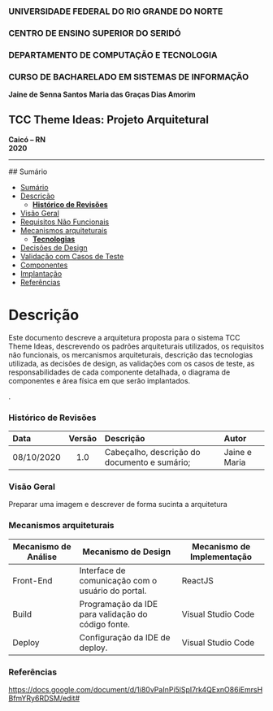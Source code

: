 ### **UNIVERSIDADE FEDERAL DO RIO GRANDE DO NORTE**

### **CENTRO DE ENSINO SUPERIOR DO SERIDÓ**

### **DEPARTAMENTO DE COMPUTAÇÃO E TECNOLOGIA**

### **CURSO DE BACHARELADO EM SISTEMAS DE INFORMAÇÃO**

**Jaine de Senna Santos**
**Maria das Graças Dias Amorim**

## **TCC Theme Ideas: Projeto Arquitetural**

**Caicó – RN**  
**2020**

---
<div id='sumario'/>
## Sumário

- [Sumário](#sumário)
- [Descrição](#descrição)
  - [**Histórico de Revisões**](#revisoes)
- [Visão Geral](#visao-geral)
- [Requisitos Não Funcionais](#requisitos-nao-funcionais)
- [Mecanismos arquiteturais](#mecanismos-arquiteturais)
  - [**Tecnologias**](#tecnologias)
- [Decisões de Design](#decisao-design)
- [Validação com Casos de Teste](#validacao-casos-teste)
- [Componentes](#componentes)
- [Implantação](#implantacao)
- [Referências](#referencias)

<div id='descricao'/>


# Descrição

Este documento descreve a arquitetura proposta para o sistema TCC Theme Ideas, descrevendo os padrões arquiteturais utilizados, os requisitos não funcionais, os mercanismos arquiteturais, descrição das tecnologias utilizada, as decisões de design, as validações com os casos de teste, as responsabilidades de cada componente detalhada, o diagrama de componentes e área física em que serão implantados.

.

<div id='revisoes'/>

### **Histórico de Revisões**

| Data       | Versão | Descrição                                                              | Autor                           |
| :--------- | :----: | :--------------------------------------------------------------------- | :------------------------------ |
| 08/10/2020 |  1.0   | Cabeçalho, descrição do documento e sumário;  | Jaine e Maria |

<div id='visao-geral'/>

### **Visão Geral**
Preparar uma imagem e descrever de forma sucinta a arquitetura

<div id='mecanismos-arquiteturais'/>

### **Mecanismos arquiteturais**

| Mecanismo de Análise | Mecanismo de Design | Mecanismo de Implementação |
| --- | --- | --- |
| Front-End | Interface de comunicação com o usuário do portal.  | ReactJS |
| Build  | Programação da IDE para validação do código fonte. | Visual Studio Code  |
| Deploy | Configuração da IDE de deploy.| Visual Studio Code |


<div id='referencias'/>

### **Referências**
https://docs.google.com/document/d/1i80vPaInPi5lSpI7rk4QExnO86iEmrsHBfmYRy6RDSM/edit#